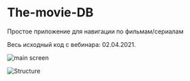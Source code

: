 # The-movie-DB
Простое приложение для навигации по фильмам/сериалам

Весь исходный код с вебинара: 02.04.2021.

![main screen](https://user-images.githubusercontent.com/47791792/113339086-6914e100-9343-11eb-902a-6091da85a675.png)

![Structure](https://user-images.githubusercontent.com/47791792/113339103-6f0ac200-9343-11eb-8a75-07f0fcbbb7ce.png)

